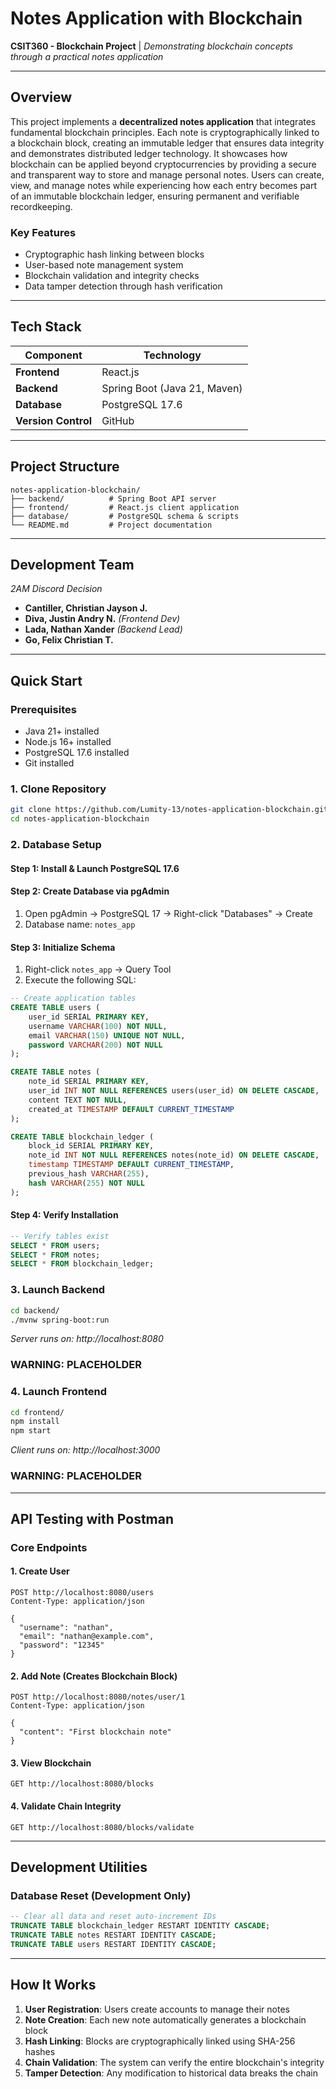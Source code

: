 # Notes Application with Blockchain

**CSIT360 - Blockchain Project** | *Demonstrating blockchain concepts through a practical notes application*

---

## Overview

This project implements a **decentralized notes application** that integrates fundamental blockchain principles. Each note is cryptographically linked to a blockchain block, creating an immutable ledger that ensures data integrity and demonstrates distributed ledger technology. It showcases how blockchain can be applied beyond cryptocurrencies by providing a secure and transparent way to store and manage personal notes. Users can create, view, and manage notes while experiencing how each entry becomes part of an immutable blockchain ledger, ensuring permanent and verifiable recordkeeping.

### Key Features
- Cryptographic hash linking between blocks
- User-based note management system  
- Blockchain validation and integrity checks
- Data tamper detection through hash verification

---

## Tech Stack

| Component | Technology |
|-----------|------------|
| **Frontend** | React.js |
| **Backend** | Spring Boot (Java 21, Maven) |
| **Database** | PostgreSQL 17.6 |
| **Version Control** | GitHub |

---

## Project Structure

```
notes-application-blockchain/
├── backend/          # Spring Boot API server
├── frontend/         # React.js client application  
├── database/         # PostgreSQL schema & scripts
└── README.md         # Project documentation
```

---

## Development Team

*2AM Discord Decision*

- **Cantiller, Christian Jayson J.**
- **Diva, Justin Andry N.** *(Frontend Dev)*
- **Lada, Nathan Xander** *(Backend Lead)*
- **Go, Felix Christian T.**

---

## Quick Start

### Prerequisites
- Java 21+ installed
- Node.js 16+ installed
- PostgreSQL 17.6 installed
- Git installed

### 1. Clone Repository
```bash
git clone https://github.com/Lumity-13/notes-application-blockchain.git
cd notes-application-blockchain
```

### 2. Database Setup

#### Step 1: Install & Launch PostgreSQL 17.6

#### Step 2: Create Database via pgAdmin
1. Open pgAdmin → PostgreSQL 17 → Right-click "Databases" → Create
2. Database name: `notes_app`

#### Step 3: Initialize Schema
1. Right-click `notes_app` → Query Tool
2. Execute the following SQL:

```sql
-- Create application tables
CREATE TABLE users (
    user_id SERIAL PRIMARY KEY,
    username VARCHAR(100) NOT NULL,
    email VARCHAR(150) UNIQUE NOT NULL,
    password VARCHAR(200) NOT NULL
);

CREATE TABLE notes (
    note_id SERIAL PRIMARY KEY,
    user_id INT NOT NULL REFERENCES users(user_id) ON DELETE CASCADE,
    content TEXT NOT NULL,
    created_at TIMESTAMP DEFAULT CURRENT_TIMESTAMP
);

CREATE TABLE blockchain_ledger (
    block_id SERIAL PRIMARY KEY,
    note_id INT NOT NULL REFERENCES notes(note_id) ON DELETE CASCADE,
    timestamp TIMESTAMP DEFAULT CURRENT_TIMESTAMP,
    previous_hash VARCHAR(255),
    hash VARCHAR(255) NOT NULL
);
```

#### Step 4: Verify Installation
```sql
-- Verify tables exist
SELECT * FROM users;
SELECT * FROM notes;
SELECT * FROM blockchain_ledger;
```

### 3. Launch Backend
```bash
cd backend/
./mvnw spring-boot:run
```
*Server runs on: http://localhost:8080*

### WARNING: PLACEHOLDER
### 4. Launch Frontend 
```bash
cd frontend/
npm install
npm start
```
*Client runs on: http://localhost:3000*
### WARNING: PLACEHOLDER

---

## API Testing with Postman

### Core Endpoints

#### 1. Create User
```http
POST http://localhost:8080/users
Content-Type: application/json

{
  "username": "nathan",
  "email": "nathan@example.com", 
  "password": "12345"
}
```

#### 2. Add Note (Creates Blockchain Block)
```http
POST http://localhost:8080/notes/user/1
Content-Type: application/json

{
  "content": "First blockchain note"
}
```

#### 3. View Blockchain
```http
GET http://localhost:8080/blocks
```

#### 4. Validate Chain Integrity
```http
GET http://localhost:8080/blocks/validate
```

---

## Development Utilities

### Database Reset (Development Only)
```sql
-- Clear all data and reset auto-increment IDs
TRUNCATE TABLE blockchain_ledger RESTART IDENTITY CASCADE;
TRUNCATE TABLE notes RESTART IDENTITY CASCADE; 
TRUNCATE TABLE users RESTART IDENTITY CASCADE;
```

---

## How It Works

1. **User Registration**: Users create accounts to manage their notes
2. **Note Creation**: Each new note automatically generates a blockchain block
3. **Hash Linking**: Blocks are cryptographically linked using SHA-256 hashes
4. **Chain Validation**: The system can verify the entire blockchain's integrity
5. **Tamper Detection**: Any modification to historical data breaks the chain
